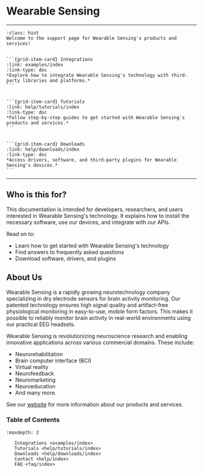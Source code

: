 # Wearable Sensing
--------------------------------------------------------------------------------------



```{admonition} Support Page
:class: hint
Welcome to the support page for Wearable Sensing's products and services!
```

````{grid} 1

```{grid-item-card} Integrations
:link: examples/index
:link-type: doc
*Explore how to integrate Wearable Sensing's technology with third-party libraries and platforms.*
```

````

````{grid} 1

```{grid-item-card} Tutorials
:link: help/tutorials/index
:link-type: doc
*Follow step-by-step guides to get started with Wearable Sensing's products and services.*
```

````

````{grid} 1

```{grid-item-card} Downloads
:link: help/downloads/index
:link-type: doc
*Access drivers, software, and third-party plugins for Wearable Sensing's devices.*
```

````

--------------------------------------------------------------------------------------
## Who is this for?
This documentation is intended for developers, researchers, and users interested in Wearable Sensing's technology. It explains how to install the necessary software, use our devices, and integrate with our APIs.

Read on to:
- Learn how to get started with Wearable Sensing's technology
- Find answers to frequently asked questions
- Download software, drivers, and plugins

## About Us
Wearable Sensing is a rapidly growing neurotechnology company specializing in dry electrode sensors for brain activity monitoring. Our patented technology ensures high signal quality and artifact-free physiological monitoring in easy-to-use, mobile form factors. This makes it possible to reliably monitor brain activity in real-world environments using our practical EEG headsets.

Wearable Sensing is revolutionizing neuroscience research and enabling innovative applications across various commercial domains. These include:

- Neurorehabilitation
- Brain computer interface (BCI)
- Virtual reality
- Neurofeedback
- Neuromarketing
- Neuroeducation
- And many more.

See our [website](https://wearablesensing.com) for more information about our products and services.



### Table of Contents

```{toctree}
:maxdepth: 2

   Integrations <examples/index>
   Tutorials <help/tutorials/index>
   Downloads <help/downloads/index>
   Contact <help/index>
   FAQ <faq/index>
```